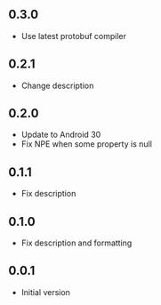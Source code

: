 ## 0.3.0
* Use latest protobuf compiler
## 0.2.1

* Change description

## 0.2.0

* Update to Android 30
* Fix NPE when some property is null

## 0.1.1

* Fix description

## 0.1.0

* Fix description and formatting

## 0.0.1

* Initial version
